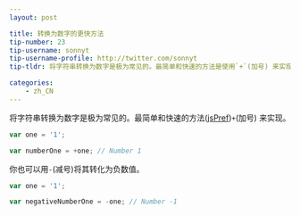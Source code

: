 ```yaml
---
layout: post

title: 转换为数字的更快方法
tip-number: 23
tip-username: sonnyt
tip-username-profile: http://twitter.com/sonnyt
tip-tldr: 将字符串转换为数字是极为常见的。最简单和快速的方法是使用`+`(加号) 来实现。

categories:
    - zh_CN
---
```


将字符串转换为数字是极为常见的。最简单和快速的方法([jsPref](https://jsperf.com/number-vs-parseint-vs-plus/29))`+`(加号) 来实现。

```javascript
var one = '1';

var numberOne = +one; // Number 1
```

你也可以用`-`(减号)将其转化为负数值。

```javascript
var one = '1';

var negativeNumberOne = -one; // Number -1
```

